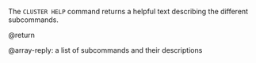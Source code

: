 The `CLUSTER HELP` command returns a helpful text describing the different subcommands.

@return

@array-reply: a list of subcommands and their descriptions
